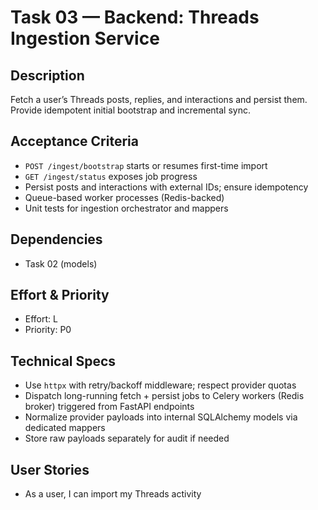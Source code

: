 # Task 03 — Backend: Threads Ingestion Service

## Description
Fetch a user’s Threads posts, replies, and interactions and persist them. Provide idempotent initial bootstrap and incremental sync.

## Acceptance Criteria
- `POST /ingest/bootstrap` starts or resumes first-time import
- `GET /ingest/status` exposes job progress
- Persist posts and interactions with external IDs; ensure idempotency
- Queue-based worker processes (Redis-backed)
- Unit tests for ingestion orchestrator and mappers

## Dependencies
- Task 02 (models)

## Effort & Priority
- Effort: L
- Priority: P0

## Technical Specs
- Use `httpx` with retry/backoff middleware; respect provider quotas
- Dispatch long-running fetch + persist jobs to Celery workers (Redis broker) triggered from FastAPI endpoints
- Normalize provider payloads into internal SQLAlchemy models via dedicated mappers
- Store raw payloads separately for audit if needed

## User Stories
- As a user, I can import my Threads activity
